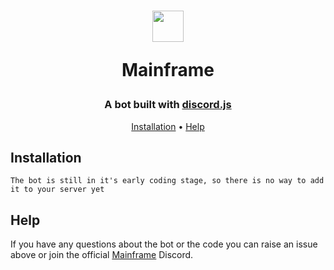 <h1 align="center">
  <a href="https://github.com/Satisfy4339/Mainframe"><img src="https://cdn.discordapp.com/attachments/1131146717140623380/1131503026478252052/mainframe.png" width="50" height="50"></a>
  <p style="text-align: center;">Mainframe</p>
</h1>

<h3 align="center">A bot built with <a href=https://github.com/discordjs/discord.js>discord.js</a></h3>

<p align="center">
  <a href="#installation">Installation</a>
  •
  <a href="#help">Help</a>
</p>

## Installation

    The bot is still in it's early coding stage, so there is no way to add it to your server yet

## Help

If you have any questions about the bot or the code you can raise an issue above or join the official [Mainframe](https://discord.gg/wbhT7Qgez5) Discord.